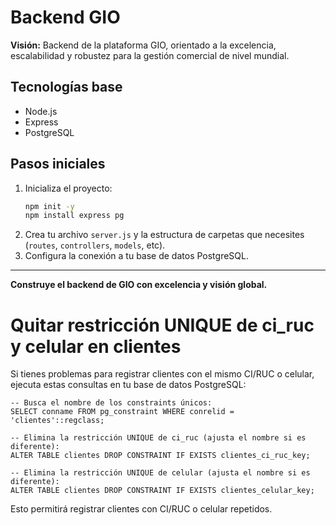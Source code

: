 # Backend GIO

**Visión:**
Backend de la plataforma GIO, orientado a la excelencia, escalabilidad y robustez para la gestión comercial de nivel mundial.

## Tecnologías base
- Node.js
- Express
- PostgreSQL

## Pasos iniciales
1. Inicializa el proyecto:
   ```sh
   npm init -y
   npm install express pg
   ```
2. Crea tu archivo `server.js` y la estructura de carpetas que necesites (`routes`, `controllers`, `models`, etc).
3. Configura la conexión a tu base de datos PostgreSQL.

---

**Construye el backend de GIO con excelencia y visión global.** 

# Quitar restricción UNIQUE de ci_ruc y celular en clientes

Si tienes problemas para registrar clientes con el mismo CI/RUC o celular, ejecuta estas consultas en tu base de datos PostgreSQL:

```
-- Busca el nombre de los constraints únicos:
SELECT conname FROM pg_constraint WHERE conrelid = 'clientes'::regclass;

-- Elimina la restricción UNIQUE de ci_ruc (ajusta el nombre si es diferente):
ALTER TABLE clientes DROP CONSTRAINT IF EXISTS clientes_ci_ruc_key;

-- Elimina la restricción UNIQUE de celular (ajusta el nombre si es diferente):
ALTER TABLE clientes DROP CONSTRAINT IF EXISTS clientes_celular_key;
```

Esto permitirá registrar clientes con CI/RUC o celular repetidos. 